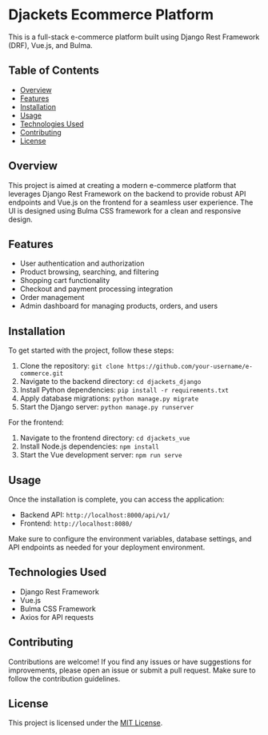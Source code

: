 # Djackets Ecommerce Platform

This is a full-stack e-commerce platform built using Django Rest Framework (DRF), Vue.js, and Bulma.

## Table of Contents

- [Overview](#overview)
- [Features](#features)
- [Installation](#installation)
- [Usage](#usage)
- [Technologies Used](#technologies-used)
- [Contributing](#contributing)
- [License](#license)

## Overview

This project is aimed at creating a modern e-commerce platform that leverages Django Rest Framework on the backend to provide robust API endpoints and Vue.js on the frontend for a seamless user experience. The UI is designed using Bulma CSS framework for a clean and responsive design.

## Features

- User authentication and authorization
- Product browsing, searching, and filtering
- Shopping cart functionality
- Checkout and payment processing integration
- Order management
- Admin dashboard for managing products, orders, and users

## Installation

To get started with the project, follow these steps:

1. Clone the repository: `git clone https://github.com/your-username/e-commerce.git`
2. Navigate to the backend directory: `cd djackets_django`
3. Install Python dependencies: `pip install -r requirements.txt`
4. Apply database migrations: `python manage.py migrate`
5. Start the Django server: `python manage.py runserver`

For the frontend:

1. Navigate to the frontend directory: `cd djackets_vue`
2. Install Node.js dependencies: `npm install`
3. Start the Vue development server: `npm run serve`

## Usage

Once the installation is complete, you can access the application:

- Backend API: `http://localhost:8000/api/v1/`
- Frontend: `http://localhost:8080/`

Make sure to configure the environment variables, database settings, and API endpoints as needed for your deployment environment.

## Technologies Used

- Django Rest Framework
- Vue.js
- Bulma CSS Framework
- Axios for API requests

## Contributing

Contributions are welcome! If you find any issues or have suggestions for improvements, please open an issue or submit a pull request. Make sure to follow the contribution guidelines.

## License

This project is licensed under the [MIT License](LICENSE).